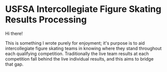 # USFSA Intercollegiate Figure Skating Results Processing

Hi there!

This is something I wrote purely for enjoyment; it's purpose is to aid intercollegiate figure skating teams in knowing where they stand throughout each qualifying competition. Traditionally the live team results at each competition fall behind the live individual results, and this aims to bridge that gap. 
